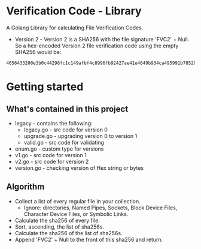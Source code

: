 # Verification Code - Library

A Golang Library for calculating File Verification Codes.

- Version 2 - Version 2 is a SHA256 with the file signature 'FVC2' + Null. So a hex-encoded Version 2 file verification code using the empty SHA256 would be:
```
4656433200e3b0c44298fc1c149afbf4c8996fb92427ae41e4649b934ca495991b7852b855
```

# Getting started

## What's contained in this project

- legacy - contains the following:
    - legacy.go - src code for version 0
    - upgrade.go - upgrading version 0 to version 1
    - valid.go - src code for validating
- enum.go - custom type for versions
- v1.go - src code for version 1
- v2.go - src code for version 2
- version.go - checking version of Hex string or bytes

## Algorithm

- Collect a list of every regular file in your collection.
    - Ignore: directories, Named Pipes, Sockets, Block Device Files, Character Device Files, or Symbolic Links.
- Calculate the sha256 of every file.
- Sort, ascending, the list of sha256s.
- Calculate the sha256 of the list of sha256s.
- Append 'FVC2' + Null to the front of this sha256 and return.


